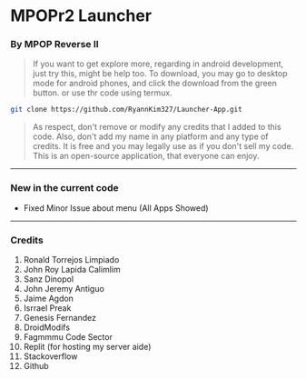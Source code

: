 # MPOPr2 Launcher
### By MPOP Reverse II

> If you want to get explore more, regarding in android development, just try this, might be help too. To download, you may go to desktop mode for android phones, and click the download from the green button. or use thr code using termux.

``` Bash
git clone https://github.com/RyannKim327/Launcher-App.git
```

> As respect, don't remove or modify any credits that I added to this code. Also, don't add my name in any platform and any type of credits. It is free and you may legally use as if you don't sell my code. This is an open-source application, that everyone can enjoy.
---
### New in the current code
* Fixed Minor Issue about menu (All Apps Showed)

---
### Credits
1. Ronald Torrejos Limpiado
2. John Roy Lapida Calimlim
3. Sanz Dinopol
4. John Jeremy Antiguo
5. Jaime Agdon
6. Isrrael Preak
7. Genesis Fernandez
8. DroidModifs
9. Fagmmmu Code Sector
10. Replit (for hosting my server aide)
11. Stackoverflow
12. Github

